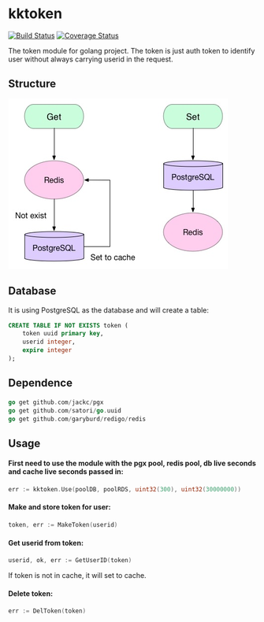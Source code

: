# kktoken
[![Build Status](https://travis-ci.org/drkaka/kktoken.svg)](https://travis-ci.org/drkaka/kktoken)
[![Coverage Status](https://codecov.io/github/drkaka/kktoken/coverage.svg?branch=master)](https://codecov.io/github/drkaka/kktoken?branch=master) 

The token module for golang project. The token is just auth token to identify user without always carrying userid in the request.

## Structure

![](https://github.com/drkaka/kktoken/blob/master/token.jpg)

## Database
It is using PostgreSQL as the database and will create a table:

```sql  
CREATE TABLE IF NOT EXISTS token (
	token uuid primary key,
	userid integer,
	expire integer
);
```

## Dependence

```Go
go get github.com/jackc/pgx
go get github.com/satori/go.uuid
go get github.com/garyburd/redigo/redis
```

## Usage 

#### First need to use the module with the pgx pool, redis pool, db live seconds and cache live seconds passed in:
```Go
err := kktoken.Use(poolDB, poolRDS, uint32(300), uint32(30000000))
```

#### Make and store token for user:
```Go
token, err := MakeToken(userid)
```

#### Get userid from token:
```Go
userid, ok, err := GetUserID(token)
```
If token is not in cache, it will set to cache.

#### Delete token:
```Go
err := DelToken(token)
```